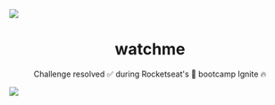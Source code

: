 <img src="https://repository-images.githubusercontent.com/346402665/17e19380-840e-11eb-86b6-5475e99b6392" />

<h1 align="center">watchme</h1>

<p align="center">Challenge resolved ✅ during Rocketseat's 🚀 bootcamp Ignite 🔥 </p>

<img src="https://user-images.githubusercontent.com/58338004/159117773-3c8df317-c86e-4f9d-8902-ff56236d4021.png" />
